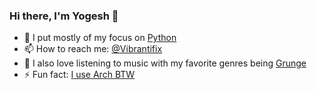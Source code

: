 ### Hi there, I'm Yogesh 👋

<!--
**vibrantifix/vibrantifix** is a ✨ _special_ ✨ repository because its `README.md` (this file) appears on your GitHub profile.
-->
- 🐍 I put mostly of my focus on [Python](https://python.org)
- 📫 How to reach me: [@Vibrantifix](https://t.me/Vibrantifix)
- 🎵 I also love listening to music with my favorite genres being [Grunge](https://youtu.be/hTWKbfoikeg)
- ⚡ Fun fact: [I use Arch BTW](https://archlinux.org)
